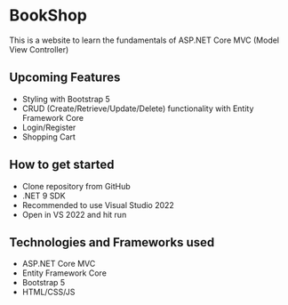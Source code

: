 # BookShop
This is a website to learn the fundamentals of ASP.NET Core MVC (Model View Controller)

## Upcoming Features
- Styling with Bootstrap 5
- CRUD (Create/Retrieve/Update/Delete) functionality with Entity Framework Core
- Login/Register
- Shopping Cart

## How to get started
- Clone repository from GitHub
- .NET 9 SDK
- Recommended to use Visual Studio 2022
- Open in VS 2022 and hit run

## Technologies and Frameworks used
- ASP.NET Core MVC
- Entity Framework Core
- Bootstrap 5
- HTML/CSS/JS